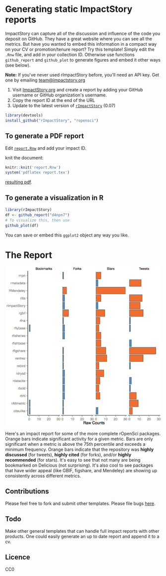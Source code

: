 
# Generating static ImpactStory reports

ImpactStory can capture all of the discussion and influence of the code you deposit on GitHub. They have a great website where you can see all the metrics. But have you wanted to embed this information in a compact way on your CV or promotion/tenure report? Try this template! Simply edit the `.Rnw` file, and add in your collection ID. Otherwise use functions `github_report` and `github_plot` to generate figures and embed it other ways (see below). 

**Note:** If you've never used rImpactStory before, you'll need an API key. Get one by emailing [team@impactstory.org](mailto:team@impactstory.org)

1. Visit [ImpactStory.org](http://impactstory.org) and create a report by adding your GitHub username or GitHub organization's username. 
2. Copy the report ID at the end of the URL
3. Update to the latest version of [`rImpactStory`](https://github.com/ropensci/rImpactStory) (0.07)

```r
library(devtools)
install_github("rImpactStory", "ropensci")
```
## To generate a PDF report
Edit [`report.Rnw`](https://github.com/ropensci/ImpactReport/blob/master/report.Rnw) and add your impact ID.

knit the document:

```r
knitr::knit('report.Rnw')
system('pdflatex report.tex')
```

[resulting pdf](https://github.com/ropensci/ImpactReport/blob/master/report.pdf?raw=true).


## To generate a visualization in R

```r
library(rImpactStory)
df <- github_report("d4npn7")
# To visualize this, then use
github_plot(df)
```

You can save or embed this `ggplot2` object any way you like.

# The Report
![A sample ImpactStory report](impactreport.png)


Here's an impact report for some of the more complete rOpenSci packages. Orange bars indicate significant activity for a given metric. Bars are only significant when a metric is above the 75th percentile and exceeds a minimum frequency. Orange bars indicate that the repository was **highly discussed** (for tweets), **highly cited** (for forks), and/or **highly recommended** (for stars). It's easy to see that not many are being bookmarked on Delicious (not surprising). It's also cool to see packages that have wider appeal (like GBIF, figshare, and Mendeley) are showing up consistently across different metrics.

## Contributions
Please feel free to fork and submit other templates. Please file bugs [here](https://github.com/ropensci/ImpactReport/issues/new).

## Todo
Make other general templates that can handle full impact reports with other products. One could easily generate an up to date report and append it to a cv.

## Licence
CC0
